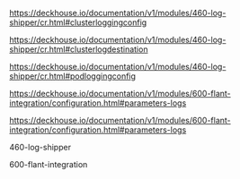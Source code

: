 https://deckhouse.io/documentation/v1/modules/460-log-shipper/cr.html#clusterloggingconfig

https://deckhouse.io/documentation/v1/modules/460-log-shipper/cr.html#clusterlogdestination

https://deckhouse.io/documentation/v1/modules/460-log-shipper/cr.html#podloggingconfig

https://deckhouse.io/documentation/v1/modules/600-flant-integration/configuration.html#parameters-logs

https://deckhouse.io/documentation/v1/modules/600-flant-integration/configuration.html#parameters-logs

460-log-shipper

600-flant-integration



